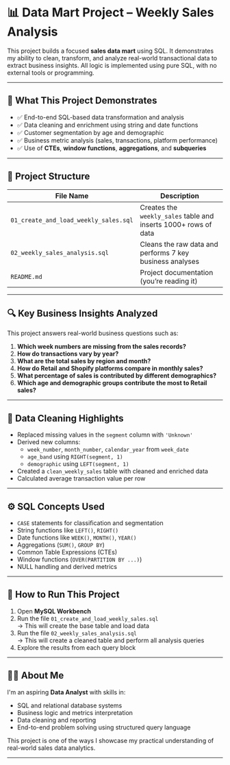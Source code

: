 # 📊 Data Mart Project – Weekly Sales Analysis

This project builds a focused **sales data mart** using SQL. It demonstrates my ability to clean, transform, and analyze real-world transactional data to extract business insights. All logic is implemented using pure SQL, with no external tools or programming.

---

## 🧠 What This Project Demonstrates

- ✅ End-to-end SQL-based data transformation and analysis
- ✅ Data cleaning and enrichment using string and date functions
- ✅ Customer segmentation by age and demographic
- ✅ Business metric analysis (sales, transactions, platform performance)
- ✅ Use of **CTEs**, **window functions**, **aggregations**, and **subqueries**

---

## 📁 Project Structure

|File Name                              | Description                                                                 |
|---------------------------------------|-----------------------------------------------------------------------------|
| `01_create_and_load_weekly_sales.sql` | Creates the `weekly_sales` table and inserts 1000+ rows of data             |
| `02_weekly_sales_analysis.sql`        | Cleans the raw data and performs 7 key business analyses                    |
| `README.md`                           | Project documentation (you’re reading it)                                   |

---

## 🔍 Key Business Insights Analyzed

This project answers real-world business questions such as:

1. **Which week numbers are missing from the sales records?**
2. **How do transactions vary by year?**
3. **What are the total sales by region and month?**
4. **How do Retail and Shopify platforms compare in monthly sales?**
5. **What percentage of sales is contributed by different demographics?**
6. **Which age and demographic groups contribute the most to Retail sales?**

---

## 🧹 Data Cleaning Highlights

- Replaced missing values in the `segment` column with `'Unknown'`
- Derived new columns:
  - `week_number`, `month_number`, `calendar_year` from `week_date`
  - `age_band` using `RIGHT(segment, 1)`
  - `demographic` using `LEFT(segment, 1)`
- Created a `clean_weekly_sales` table with cleaned and enriched data
- Calculated average transaction value per row

---

## ⚙️ SQL Concepts Used

- `CASE` statements for classification and segmentation
- String functions like `LEFT()`, `RIGHT()`
- Date functions like `WEEK()`, `MONTH()`, `YEAR()`
- Aggregations (`SUM()`, `GROUP BY`)
- Common Table Expressions (CTEs)
- Window functions (`OVER(PARTITION BY ...)`)
- NULL handling and derived metrics

---

## 🚀 How to Run This Project

1. Open **MySQL Workbench**
2. Run the file `01_create_and_load_weekly_sales.sql`  
   → This will create the base table and load data
3. Run the file `02_weekly_sales_analysis.sql`  
   → This will create a cleaned table and perform all analysis queries
4. Explore the results from each query block

---

## 🧑‍💻 About Me

I'm an aspiring **Data Analyst** with skills in:

- SQL and relational database systems
- Business logic and metrics interpretation
- Data cleaning and reporting
- End-to-end problem solving using structured query language

This project is one of the ways I showcase my practical understanding of real-world sales data analytics.

---


